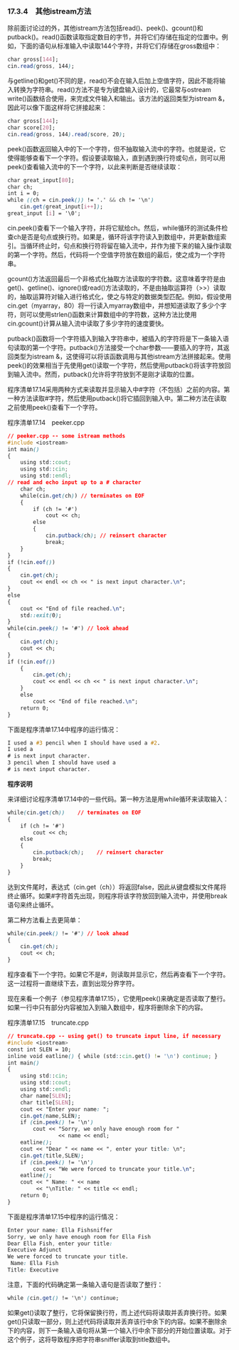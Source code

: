 ### 17.3.4　其他istream方法

除前面讨论过的外，其他istream方法包括read()、peek()、gcount()和putback()。read()函数读取指定数目的字节，并将它们存储在指定的位置中。例如，下面的语句从标准输入中读取144个字符，并将它们存储在gross数组中：

```css
char gross[144];
cin.read(gross, 144);
```

与getline()和get()不同的是，read()不会在输入后加上空值字符，因此不能将输入转换为字符串。read()方法不是专为键盘输入设计的，它最常与ostream write()函数结合使用，来完成文件输入和输出。该方法的返回类型为istream &，因此可以像下面这样将它拼接起来：

```css
char gross[144];
char score[20];
cin.read(gross, 144).read(score, 20);
```

peek()函数返回输入中的下一个字符，但不抽取输入流中的字符。也就是说，它使得能够查看下一个字符。假设要读取输入，直到遇到换行符或句点，则可以用peek()查看输入流中的下一个字符，以此来判断是否继续读取：

```css
char great_input[80];
char ch;
int i = 0;
while ((ch = cin.peek()) != '.' && ch != '\n')
    cin.get(great_input[i++]);
great_input [i] = '\0';
```

cin.peek()查看下一个输入字符，并将它赋给ch。然后，while循环的测试条件检查ch是否是句点或换行符。如果是，循环将该字符读入到数组中，并更新数组索引。当循环终止时，句点和换行符将留在输入流中，并作为接下来的输入操作读取的第一个字符。然后，代码将一个空值字符放在数组的最后，使之成为一个字符串。

gcount()方法返回最后一个非格式化抽取方法读取的字符数。这意味着字符是由get()、getline()、ignore()或read()方法读取的，不是由抽取运算符（>>）读取的，抽取运算符对输入进行格式化，使之与特定的数据类型匹配。例如，假设使用cin.get（myarray，80）将一行读入myarray数组中，并想知道读取了多少个字符，则可以使用strlen()函数来计算数组中的字符数，这种方法比使用cin.gcount()计算从输入流中读取了多少字符的速度要快。

putback()函数将一个字符插入到输入字符串中，被插入的字符将是下一条输入语句读取的第一个字符。putback()方法接受一个char参数——要插入的字符，其返回类型为istream &，这使得可以将该函数调用与其他istream方法拼接起来。使用peek()的效果相当于先使用get()读取一个字符，然后使用putback()将该字符放回到输入流中。然而，putback()允许将字符放到不是刚才读取的位置。

程序清单17.14采用两种方式来读取并显示输入中#字符（不包括）之前的内容。第一种方法读取#字符，然后使用putback()将它插回到输入中。第二种方法在读取之前使用peek()查看下一个字符。

程序清单17.14　peeker.cpp

```css
// peeker.cpp -- some istream methods
#include <iostream>
int main()
{
    using std::cout;
    using std::cin;
    using std::endl;
// read and echo input up to a # character
    char ch;
    while(cin.get(ch)) // terminates on EOF
    {
        if (ch != '#')
            cout << ch;
        else
        {
            cin.putback(ch); // reinsert character
            break;
    }
}
if (!cin.eof())
{
    cin.get(ch);
    cout << endl << ch << " is next input character.\n";
}
else
{
    cout << "End of file reached.\n";
    std::exit(0);
}
while(cin.peek() != '#') // look ahead
{
    cin.get(ch);
    cout << ch;
}
if (!cin.eof())
    {
        cin.get(ch);
        cout << endl << ch << " is next input character.\n";
    }
    else
        cout << "End of file reached.\n";
    return 0;
}
```

下面是程序清单17.14中程序的运行情况：

```css
I used a #3 pencil when I should have used a #2.
I used a
# is next input character.
3 pencil when I should have used a
# is next input character.
```

**程序说明**

来详细讨论程序清单17.14中的一些代码。第一种方法是用while循环来读取输入：

```css
while(cin.get(ch))    // terminates on EOF
{
    if (ch != '#')
        cout << ch;
    else
    {
        cin.putback(ch);    // reinsert character
        break;
    }
}
```

达到文件尾时，表达式（cin.get（ch））将返回false，因此从键盘模拟文件尾将终止循环。如果#字符首先出现，则程序将该字符放回到输入流中，并使用break语句来终止循环。

第二种方法看上去更简单：

```css
while(cin.peek() != '#') // look ahead
{
    cin.get(ch);
    cout << ch;
}
```

程序查看下一个字符。如果它不是#，则读取并显示它，然后再查看下一个字符。这一过程将一直继续下去，直到出现分界字符。

现在来看一个例子（参见程序清单17.15），它使用peek()来确定是否读取了整行。如果一行中只有部分内容被加入到输入数组中，程序将删除余下的内容。

程序清单17.15　truncate.cpp

```css
// truncate.cpp -- using get() to truncate input line, if necessary
#include <iostream>
const int SLEN = 10;
inline void eatline() { while (std::cin.get() != '\n') continue; }
int main()
{
    using std::cin;
    using std::cout;
    using std::endl;
    char name[SLEN];
    char title[SLEN];
    cout << "Enter your name: ";
    cin.get(name,SLEN);
    if (cin.peek() != '\n')
        cout << "Sorry, we only have enough room for "
                << name << endl;
    eatline();
    cout << "Dear " << name << ", enter your title: \n";
    cin.get(title,SLEN);
    if (cin.peek() != '\n')
        cout << "We were forced to truncate your title.\n";
    eatline();
    cout << " Name: " << name
         << "\nTitle: " << title << endl;
    return 0;
}
```

下面是程序清单17.15中程序的运行情况：

```css
Enter your name: Ella Fishsniffer
Sorry, we only have enough room for Ella Fish
Dear Ella Fish, enter your title:
Executive Adjunct
We were forced to truncate your title.
 Name: Ella Fish
Title: Executive
```

注意，下面的代码确定第一条输入语句是否读取了整行：

```css
while (cin.get() != '\n') continue;
```

如果get()读取了整行，它将保留换行符，而上述代码将读取并丢弃换行符。如果get()只读取一部分，则上述代码将读取并丢弃该行中余下的内容。如果不删除余下的内容，则下一条输入语句将从第一个输入行中余下部分的开始位置读取。对于这个例子，这将导致程序把字符串sniffer读取到title数组中。

